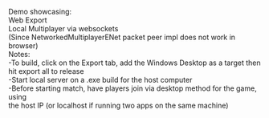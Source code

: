 Demo showcasing:
<br>
Web Export
<br>
Local Multiplayer via websockets
<br>
(Since NetworkedMultiplayerENet packet peer impl does not work in browser)
<br>
Notes:
<br>
-To build, click on the Export tab, add the Windows Desktop as a target then hit export all to release
<br>
-Start local server on a .exe build for the host computer
<br>
-Before starting match, have players join via desktop method for the game, using
<br>
 the host IP (or localhost if running two apps on the same machine)
